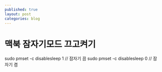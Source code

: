```yaml
---
published: true
layout: post
categories: blog
---
```


# 맥북 잠자기모드 끄고켜기

sudo pmset -c disablesleep 1 // 잠자기 끔
sudo pmset -c disablesleep 0 // 잠자기 켬
